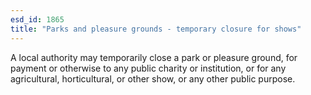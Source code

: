 ```yaml
---
esd_id: 1865
title: "Parks and pleasure grounds - temporary closure for shows"
---
```


A local authority may temporarily close a park or pleasure ground, for payment or otherwise to any public charity or institution, or for any agricultural, horticultural, or other show, or any other public purpose.


